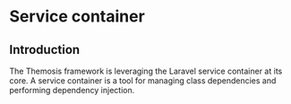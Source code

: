 Service container
=================

Introduction
------------

The Themosis framework is leveraging the Laravel service container at its core. A service container is a tool for managing class dependencies and performing dependency injection.